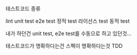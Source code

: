 테스트코드 종류

lint
unit test
e2e test
정적 test
라이선스 test
동적 test

내가 하던건 unit test, e2e test를 수동으로 하고 있던것...

테스트코드가 명확하다는건 스펙이 명확하다는것
TDD